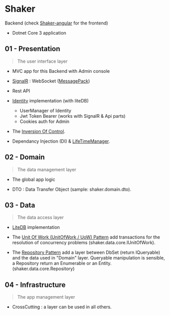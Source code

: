 # Shaker

Backend (check [Shaker-angular](https://github.com/aZerato/shaker-angular) for the frontend)

- Dotnet Core 3 application

## 01 - Presentation

> The user interface layer

- MVC app for this Backend with Admin console

- [SignalR](https://dotnet.microsoft.com/apps/aspnet/signalr) : WebSocket ([MessagePack](https://msgpack.org/))

- Rest API

- [Identity](https://docs.microsoft.com/en-us/aspnet/core/security/authentication/identity?view=aspnetcore-3.1&tabs=visual-studio) implementation (with liteDB)
    - UserManager of Identity
    - Jwt Token Bearer (works with SignalR & Api parts)
    - Cookies auth for Admin

- The [Inversion Of Control](https://msdn.microsoft.com/en-us/library/ff921087.aspx).

- Dependancy Injection (DI) & [LifeTimeManager](https://msdn.microsoft.com/en-us/library/ff647854.aspx).

## 02 - Domain

> The data management layer

- The global app logic

- DTO : Data Transfer Object (sample: shaker.domain.dto).

## 03 - Data

> The data access layer 

- [LiteDB](https://github.com/mbdavid/LiteDB) implementation

- The [Unit Of Work (UnitOfWork / UoW) Pattern](https://martinfowler.com/eaaCatalog/unitOfWork.html) add transactions for the resolution of concurrency problems (shaker.data.core.IUnitOfWork).

- The [Repository Pattern](https://msdn.microsoft.com/en-us/library/ff649690.aspx) add a layer between DbSet (return IQueryable) and the data used in "Domain" layer. 
Queryable manipulation is sensible, a Repository return an Enumerable or an Entity. (shaker.data.core.Repository)


## 04 - Infrastructure

> The app management layer

- CrossCutting : a layer can be used in all others.

